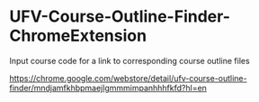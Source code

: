 # UFV-Course-Outline-Finder-ChromeExtension
 Input course code for a link to corresponding course outline files

https://chrome.google.com/webstore/detail/ufv-course-outline-finder/mndjamfkhbpmaejlgmmmimpanhhhfkfd?hl=en
